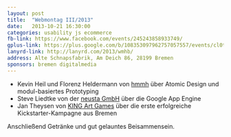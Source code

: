 ```yaml
---
layout: post
title:  "Webmontag III/2013"
date:   2013-10-21 16:30:00
categories: usability js ecommerce
fb-link: https://www.facebook.com/events/245243858933749/
gplus-link: https://plus.google.com/b/108353097962757057557/events/cl0ta9vd7hj7kqbbla9tbsfnvh4
lanyrd-link: http://lanyrd.com/2013/wmhb/
address: Alte Schnapsfabrik, Am Deich 86, 28199 Bremen
sponsors: bremen digitalmedia
---
```


* Kevin Heil und Florenz Heldermann von [hmmh](http://hmmh.de) über Atomic Design und modul-basiertes Prototyping
* Steve Liedtke von der [neusta GmbH](http://www.team-neusta.de/) über die Google App Engine
* Jan Theysen von [KING Art Games](http://kingart-games.de/) über die erste erfolgreiche Kickstarter-Kampagne aus Bremen

Anschließend Getränke und gut gelauntes Beisammensein.